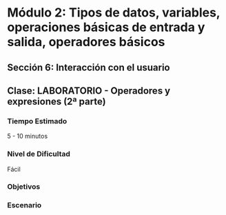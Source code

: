 # Módulo 2: Tipos de datos, variables, operaciones básicas de entrada y salida, operadores básicos 
## Sección 6: Interacción con el usuario
## Clase: LABORATORIO - Operadores y expresiones (2ª parte)

### Tiempo Estimado

5 - 10 minutos

### Nivel de Dificultad

Fácil

### Objetivos
 


### Escenario

